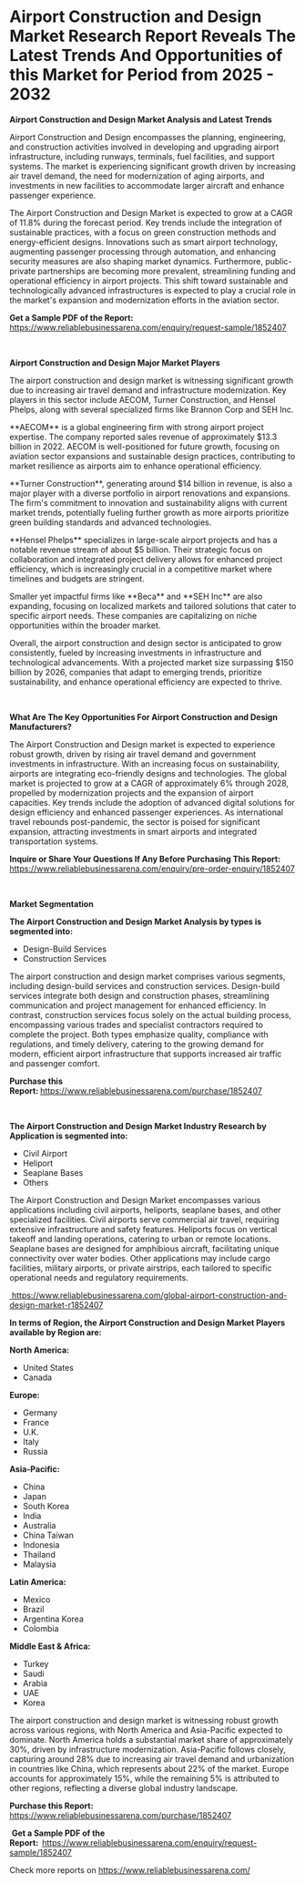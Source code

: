 <p><h1>Airport Construction and Design Market Research Report Reveals The Latest Trends And Opportunities of this Market for Period from 2025 - 2032</h1></p><p><strong>Airport Construction and Design Market Analysis and Latest Trends</strong></p>
<p><p>Airport Construction and Design encompasses the planning, engineering, and construction activities involved in developing and upgrading airport infrastructure, including runways, terminals, fuel facilities, and support systems. The market is experiencing significant growth driven by increasing air travel demand, the need for modernization of aging airports, and investments in new facilities to accommodate larger aircraft and enhance passenger experience.</p><p>The Airport Construction and Design Market is expected to grow at a CAGR of 11.8% during the forecast period. Key trends include the integration of sustainable practices, with a focus on green construction methods and energy-efficient designs. Innovations such as smart airport technology, augmenting passenger processing through automation, and enhancing security measures are also shaping market dynamics. Furthermore, public-private partnerships are becoming more prevalent, streamlining funding and operational efficiency in airport projects. This shift toward sustainable and technologically advanced infrastructures is expected to play a crucial role in the market's expansion and modernization efforts in the aviation sector.</p></p>
<p><strong>Get a Sample PDF of the Report:&nbsp;</strong> <a href="https://www.reliablebusinessarena.com/enquiry/request-sample/1852407?utm_campaign=3251&utm_medium=2&utm_source=Github&utm_content=ia&utm_term=11032025&utm_id=airport-construction-and-design">https://www.reliablebusinessarena.com/enquiry/request-sample/1852407</a></p>
<p>&nbsp;</p>
<p><strong>Airport Construction and Design Major Market Players</strong></p>
<p><p>The airport construction and design market is witnessing significant growth due to increasing air travel demand and infrastructure modernization. Key players in this sector include AECOM, Turner Construction, and Hensel Phelps, along with several specialized firms like Brannon Corp and SEH Inc.</p><p>**AECOM** is a global engineering firm with strong airport project expertise. The company reported sales revenue of approximately $13.3 billion in 2022. AECOM is well-positioned for future growth, focusing on aviation sector expansions and sustainable design practices, contributing to market resilience as airports aim to enhance operational efficiency.</p><p>**Turner Construction**, generating around $14 billion in revenue, is also a major player with a diverse portfolio in airport renovations and expansions. The firm's commitment to innovation and sustainability aligns with current market trends, potentially fueling further growth as more airports prioritize green building standards and advanced technologies.</p><p>**Hensel Phelps** specializes in large-scale airport projects and has a notable revenue stream of about $5 billion. Their strategic focus on collaboration and integrated project delivery allows for enhanced project efficiency, which is increasingly crucial in a competitive market where timelines and budgets are stringent.</p><p>Smaller yet impactful firms like **Beca** and **SEH Inc** are also expanding, focusing on localized markets and tailored solutions that cater to specific airport needs. These companies are capitalizing on niche opportunities within the broader market.</p><p>Overall, the airport construction and design sector is anticipated to grow consistently, fueled by increasing investments in infrastructure and technological advancements. With a projected market size surpassing $150 billion by 2026, companies that adapt to emerging trends, prioritize sustainability, and enhance operational efficiency are expected to thrive.</p></p>
<p>&nbsp;</p>
<p><strong>What Are The Key Opportunities For Airport Construction and Design Manufacturers?</strong></p>
<p><p>The Airport Construction and Design market is expected to experience robust growth, driven by rising air travel demand and government investments in infrastructure. With an increasing focus on sustainability, airports are integrating eco-friendly designs and technologies. The global market is projected to grow at a CAGR of approximately 6% through 2028, propelled by modernization projects and the expansion of airport capacities. Key trends include the adoption of advanced digital solutions for design efficiency and enhanced passenger experiences. As international travel rebounds post-pandemic, the sector is poised for significant expansion, attracting investments in smart airports and integrated transportation systems.</p></p>
<p><strong>Inquire or Share Your Questions If Any Before Purchasing This Report:</strong> <a href="https://www.reliablebusinessarena.com/enquiry/pre-order-enquiry/1852407?utm_campaign=3251&utm_medium=2&utm_source=Github&utm_content=ia&utm_term=11032025&utm_id=airport-construction-and-design">https://www.reliablebusinessarena.com/enquiry/pre-order-enquiry/1852407</a></p>
<p>&nbsp;</p>
<p><strong>Market Segmentation</strong></p>
<p><strong>The Airport Construction and Design Market Analysis by types is segmented into:</strong></p>
<p><ul><li>Design-Build Services</li><li>Construction Services</li></ul></p>
<p><p>The airport construction and design market comprises various segments, including design-build services and construction services. Design-build services integrate both design and construction phases, streamlining communication and project management for enhanced efficiency. In contrast, construction services focus solely on the actual building process, encompassing various trades and specialist contractors required to complete the project. Both types emphasize quality, compliance with regulations, and timely delivery, catering to the growing demand for modern, efficient airport infrastructure that supports increased air traffic and passenger comfort.</p></p>
<p><strong>Purchase this Report:&nbsp;</strong><a href="https://www.reliablebusinessarena.com/purchase/1852407?utm_campaign=3251&utm_medium=2&utm_source=Github&utm_content=ia&utm_term=11032025&utm_id=airport-construction-and-design">https://www.reliablebusinessarena.com/purchase/1852407</a></p>
<p>&nbsp;</p>
<p><strong>The Airport Construction and Design Market Industry Research by Application is segmented into:</strong></p>
<p><ul><li>Civil Airport</li><li>Heliport</li><li>Seaplane Bases</li><li>Others</li></ul></p>
<p><p>The Airport Construction and Design Market encompasses various applications including civil airports, heliports, seaplane bases, and other specialized facilities. Civil airports serve commercial air travel, requiring extensive infrastructure and safety features. Heliports focus on vertical takeoff and landing operations, catering to urban or remote locations. Seaplane bases are designed for amphibious aircraft, facilitating unique connectivity over water bodies. Other applications may include cargo facilities, military airports, or private airstrips, each tailored to specific operational needs and regulatory requirements.</p></p>
<p><a href="https://www.reliablebusinessarena.com/global-airport-construction-and-design-market-r1852407?utm_campaign=3251&utm_medium=2&utm_source=Github&utm_content=ia&utm_term=11032025&utm_id=airport-construction-and-design">&nbsp;https://www.reliablebusinessarena.com/global-airport-construction-and-design-market-r1852407</a></p>
<p><strong>In terms of Region, the Airport Construction and Design Market Players available by Region are:</strong></p>
<p>
    <p> <strong> North America: </strong>
        <ul>
            <li>United States</li>
            <li>Canada</li>
        </ul>
        </p> 
    <p> <strong> Europe: </strong>
        <ul>
            <li>Germany</li>
            <li>France</li>
            <li>U.K.</li>
            <li>Italy</li>
            <li>Russia</li>
        </ul>
        </p> 
    <p> <strong> Asia-Pacific: </strong>
        <ul>
            <li>China</li>
            <li>Japan</li>
            <li>South Korea</li>
            <li>India</li>
            <li>Australia</li>
            <li>China Taiwan</li>
            <li>Indonesia</li>
            <li>Thailand</li>
            <li>Malaysia</li>
        </ul>
        </p> 
    <p> <strong> Latin America: </strong>
        <ul>
            <li>Mexico</li>
            <li>Brazil</li>
            <li>Argentina Korea</li>
            <li>Colombia</li>
        </ul>
        </p> 
    <p> <strong> Middle East & Africa: </strong>
        <ul>
            <li>Turkey</li>
            <li>Saudi</li>
            <li>Arabia</li>
            <li>UAE</li>
            <li>Korea</li>
        </ul>
    </p>
    </p>
<p><p>The airport construction and design market is witnessing robust growth across various regions, with North America and Asia-Pacific expected to dominate. North America holds a substantial market share of approximately 30%, driven by infrastructure modernization. Asia-Pacific follows closely, capturing around 28% due to increasing air travel demand and urbanization in countries like China, which represents about 22% of the market. Europe accounts for approximately 15%, while the remaining 5% is attributed to other regions, reflecting a diverse global industry landscape.</p></p>
<p><strong>Purchase this Report: </strong><a href="https://www.reliablebusinessarena.com/purchase/1852407?utm_campaign=3251&utm_medium=2&utm_source=Github&utm_content=ia&utm_term=11032025&utm_id=airport-construction-and-design">https://www.reliablebusinessarena.com/purchase/1852407</a></p>
<p>&nbsp;<strong>Get a Sample PDF of the Report:&nbsp;&nbsp;</strong><a href="https://www.reliablebusinessarena.com/enquiry/request-sample/1852407?utm_campaign=3251&utm_medium=2&utm_source=Github&utm_content=ia&utm_term=11032025&utm_id=airport-construction-and-design">https://www.reliablebusinessarena.com/enquiry/request-sample/1852407</a></p>
<p><strong></strong></p>
<p>Check more reports on <a href="https://www.reliablebusinessarena.com/?utm_campaign=3251&utm_medium=2&utm_source=Github&utm_content=ia&utm_term=11032025&utm_id=airport-construction-and-design">https://www.reliablebusinessarena.com/</a></p>
